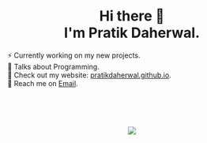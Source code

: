 
<h1 align="center"> Hi there 👋 <br/> I'm Pratik Daherwal. </h1>

⚡ Currently working on my new projects.
<br />
🌱 Talks about Programming. <br/>
📲 Check out my website: [pratikdaherwal.github.io](https://pratikdaherwal.githubio).
<br />
💌 Reach me on [Email](mailto:prateekdaherwal@gmail.com).

<br />
<br />
<br />

<p align="center">
  <img src="https://github-readme-stats-five-lyart.vercel.app/api?username=pratikdaherwal&theme=react&show_icons=true">
</p>

